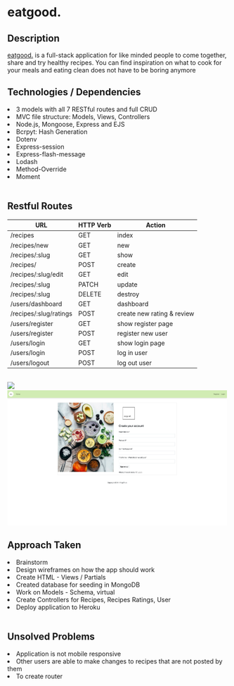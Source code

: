 <h1>eatgood.</h1>

<h2>Description</h2>
<a href = "https://eat-good.herokuapp.com/recipes">eatgood.</a> is a full-stack application for like minded people to come together, share and try healthy recipes. 
You can find inspiration on what to cook for your meals and eating clean does not have to be boring anymore 

<h2> Technologies / Dependencies </h2>
<li> 3 models with all 7 RESTful routes and full CRUD</li>
<li> MVC file structure: Models, Views, Controllers </li>
<li> Node.js, Mongoose, Express and EJS</li>
<li> Bcrpyt: Hash Generation</li>
<li> Dotenv</li>
<li> Express-session</li>
<li> Express-flash-message</li>
<li> Lodash</li>
<li> Method-Override</li>
<li> Moment</li>



<br />

<h2> Restful Routes</h2>

| **URL** | **HTTP Verb** |  **Action**|
|------------|-------------|------------|
| /recipes        | GET       | index  
| /recipes/new        | GET       | new  
| /recipes/:slug       | GET      | show
| /recipes/    | POST       | create 
| /recipes/:slug/edit     | GET       | edit       
|/recipes/:slug    |PATCH        | update
|/recipes/:slug    |DELETE        | destroy
|/users/dashboard      |GET        | dashboard    
|/recipes/:slug/ratings    |POST        | create new rating & review   
|/users/register   |GET        | show register page
|/users/register   |POST        | register new user
|/users/login |GET        | show login page
|/users/login |POST        | log in user
|/users/logout |POST        | log out user

<br />

<img src="public/assets/index.png" width="500">
<br />
<img src="public/assets/register.png" width="500">
<br />



<h2> Approach Taken</h2>
<li> Brainstorm</li>
<li> Design wireframes on how the app should work</li>
<li> Create HTML - Views / Partials </li>
<li> Created database for seeding in MongoDB </li>
<li> Work on Models - Schema, virtual</li>
<li> Create Controllers for Recipes, Recipes Ratings, User </li>
<li> Deploy application to Heroku</li>

<br />

<h2> Unsolved Problems</h2>
<li> Application is not mobile responsive</li>
<li> Other users are able to make changes to recipes that are not posted by them</li>
<li> To create router</li>
